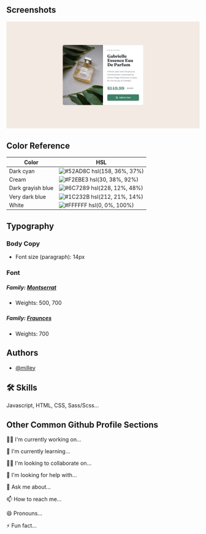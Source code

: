 
## Screenshots

![App Screenshot](https://raw.githubusercontent.com/milley69/productPreviewCardComponent/ba92c834ad7001975bf97d7e69f0be4afb3771dc/img/design/desktop-design.jpg)

## Color Reference

| Color             | HSL                                                                |
| ----------------- | ------------------------------------------------------------------ |
| Dark cyan | ![#52AD8C ](https://via.placeholder.com/10/52AD8C?text=+) hsl(158, 36%, 37%) |
| Cream | ![#F2EBE3](https://via.placeholder.com/10/F2EBE3?text=+) hsl(30, 38%, 92%) |
| Dark grayish blue | ![#6C7289](https://via.placeholder.com/10/6C7289?text=+) hsl(228, 12%, 48%) |
| Very dark blue | ![#1C232B](https://via.placeholder.com/10/1C232B?text=+) hsl(212, 21%, 14%) |
| White | ![#FFFFFF](https://via.placeholder.com/10/FFFFFF?text=+) hsl(0, 0%, 100%) |

## Typography

### Body Copy

- Font size (paragraph): 14px

### Font

##### Family: [Montserrat](https://fonts.google.com/specimen/Montserrat)
- Weights: 500, 700
#####
##### Family: [Fraunces](https://fonts.google.com/specimen/Fraunces)
- Weights: 700
## Authors

- [@milley](https://github.com/milley69)


## 🛠 Skills
Javascript, HTML, CSS, Sass/Scss...


## Other Common Github Profile Sections
👩‍💻 I'm currently working on...

🧠 I'm currently learning...

👯‍♀️ I'm looking to collaborate on...

🤔 I'm looking for help with...

💬 Ask me about...

📫 How to reach me...

😄 Pronouns...

⚡️ Fun fact...

